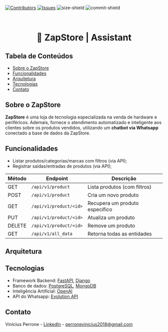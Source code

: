 [![Contributors][contributors-shield]][contributors-url]
[![Issues][issues-shield]][issues-url]
![size-shield]
![commit-shield]

<br/>

<p align="center">
  <h1 align="center">🛒 ZapStore | Assistant</h1>
</p>

## Tabela de Conteúdos

* [Sobre o ZapStore](#sobre-o-zapstore)
* [Funcionalidades](#funcionalidades)
* [Arquitetura](#arquitetura)
* [Tecnologias](#tecnologias)
* [Contato](#contato)

## Sobre o ZapStore

**ZapStore** é uma loja de tecnologia especializada na venda de hardware e periféricos. Ademais, fornece o atendimento
automatizado e inteligente aos clientes sobre os produtos vendidos, utilizando um **chatbot via Whatsapp** conectado a base
de dados da ZapStore.

## Funcionalidades

- Listar produtos/categorias/marcas com filtros (via API);
- Registrar saídas/entradas de produtos (via API);

| Método | Endpoint               | Descrição                      |
| ------ | ---------------------- | ------------------------------ |
| GET    | `/api/v1/product`      | Lista produtos (com filtros)   |
| POST   | `/api/v1/product`      | Cria um novo produto           |
| GET    | `/api/v1/product/<id>` | Recupera um produto específico |
| PUT    | `/api/v1/product/<id>` | Atualiza um produto            |
| DELETE | `/api/v1/product/<id>` | Remove um produto              |
| GET    | `/api/v1/all_data`     | Retorna todas as entidades     |


## Arquitetura

## Tecnologias

* Framework Backend: [FastAPI](https://fastapi.tiangolo.com/), [Django](https://www.djangoproject.com/)
* Banco de dados: [PostgreSQL](https://www.postgresql.org/), [MongoDB](https://www.mongodb.com/)
* Inteligência Artificial: [OpenAI](https://openai.com/api/)
* API do Whatsapp: [Evolution API](https://doc.evolution-api.com/v1/pt/get-started/introduction)

## Contato

Vinícius Perrone - [LinkedIn](https://www.linkedin.com/in/vinicius-perrone/) - perronevinicius2018@gmail.com

[contributors-shield]: https://img.shields.io/github/contributors/viniciusperrone/zapstore-assistant?style=flat-square
[contributors-url]: https://github.com/viniciusperrone/zapstore-assistant/graphs/contributors

[issues-shield]: https://img.shields.io/github/issues/viniciusperrone/zapstore-assistant?style=flat-square
[issues-url]: https://github.com/viniciusperrone/zapstore-assistant/issues

[size-shield]: https://img.shields.io/github/repo-size/viniciusperrone/zapstore-assistant?style=flat-square

[commit-shield]: https://img.shields.io/github/last-commit/viniciusperrone/zapstore-assistant?style=flat-square
